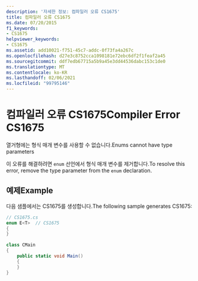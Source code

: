 ```yaml
---
description: '자세한 정보: 컴파일러 오류 CS1675'
title: 컴파일러 오류 CS1675
ms.date: 07/20/2015
f1_keywords:
- CS1675
helpviewer_keywords:
- CS1675
ms.assetid: add10021-f751-45c7-addc-0f73fa4a267c
ms.openlocfilehash: d27e3c8752cca1098181e72ebc6df2f1feaf2a45
ms.sourcegitcommit: ddf7edb67715a5b9a45e3dd44536dabc153c1de0
ms.translationtype: MT
ms.contentlocale: ko-KR
ms.lasthandoff: 02/06/2021
ms.locfileid: "99795146"
---
```

# <a name="compiler-error-cs1675"></a><span data-ttu-id="ab135-103">컴파일러 오류 CS1675</span><span class="sxs-lookup"><span data-stu-id="ab135-103">Compiler Error CS1675</span></span>

<span data-ttu-id="ab135-104">열거형에는 형식 매개 변수를 사용할 수 없습니다.</span><span class="sxs-lookup"><span data-stu-id="ab135-104">Enums cannot have type parameters</span></span>  
  
 <span data-ttu-id="ab135-105">이 오류를 해결하려면 `enum` 선언에서 형식 매개 변수를 제거합니다.</span><span class="sxs-lookup"><span data-stu-id="ab135-105">To resolve this error, remove the type parameter from the `enum` declaration.</span></span>  
  
## <a name="example"></a><span data-ttu-id="ab135-106">예제</span><span class="sxs-lookup"><span data-stu-id="ab135-106">Example</span></span>  

 <span data-ttu-id="ab135-107">다음 샘플에서는 CS1675를 생성합니다.</span><span class="sxs-lookup"><span data-stu-id="ab135-107">The following sample generates CS1675:</span></span>  
  
```csharp  
// CS1675.cs  
enum E<T>  // CS1675  
{  
}  
  
class CMain  
{  
    public static void Main()  
    {  
    }  
}  
```
